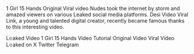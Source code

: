 1 Girl 15 Hands Original Viral video Nudes took the internet by storm and amazed viewers on various Leaked social media platforms. Desi Video Viral Link, a young and talented digital creator, recently became famous thanks to this interesting video.

L𝚎aked Video 1 Girl 15 Hands Video Tutorial Original Video Viral Video L𝚎aked on X Twitter Telegram
